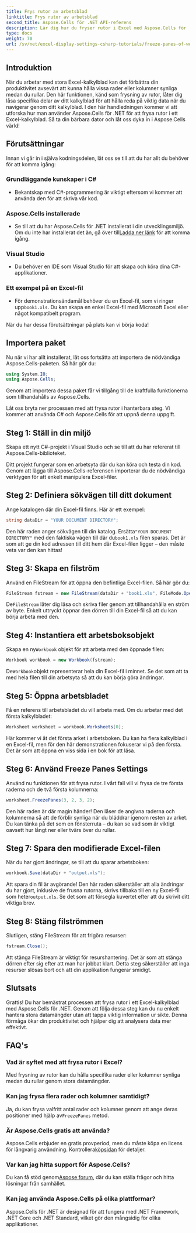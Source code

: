 ```yaml
---
title: Frys rutor av arbetsblad
linktitle: Frys rutor av arbetsblad
second_title: Aspose.Cells för .NET API-referens
description: Lär dig hur du fryser rutor i Excel med Aspose.Cells för .NET med denna omfattande handledning, komplett med steg-för-steg-instruktioner och viktiga tips.
type: docs
weight: 70
url: /sv/net/excel-display-settings-csharp-tutorials/freeze-panes-of-worksheet/
---
```

## Introduktion

När du arbetar med stora Excel-kalkylblad kan det förbättra din produktivitet avsevärt att kunna hålla vissa rader eller kolumner synliga medan du rullar. Den här funktionen, känd som frysning av rutor, låter dig låsa specifika delar av ditt kalkylblad för att hålla reda på viktig data när du navigerar genom ditt kalkylblad. I den här handledningen kommer vi att utforska hur man använder Aspose.Cells för .NET för att frysa rutor i ett Excel-kalkylblad. Så ta din bärbara dator och låt oss dyka in i Aspose.Cells värld!

## Förutsättningar

Innan vi går in i själva kodningsdelen, låt oss se till att du har allt du behöver för att komma igång:

### Grundläggande kunskaper i C#
- Bekantskap med C#-programmering är viktigt eftersom vi kommer att använda den för att skriva vår kod.

### Aspose.Cells installerade
-  Se till att du har Aspose.Cells för .NET installerat i din utvecklingsmiljö. Om du inte har installerat det än, gå över till[Ladda ner länk](https://releases.aspose.com/cells/net/) för att komma igång.

### Visual Studio
- Du behöver en IDE som Visual Studio för att skapa och köra dina C#-applikationer.

### Ett exempel på en Excel-fil
-  För demonstrationsändamål behöver du en Excel-fil, som vi ringer upp`book1.xls`. Du kan skapa en enkel Excel-fil med Microsoft Excel eller något kompatibelt program.

När du har dessa förutsättningar på plats kan vi börja koda!

## Importera paket

Nu när vi har allt installerat, låt oss fortsätta att importera de nödvändiga Aspose.Cells-paketen. Så här gör du:

```csharp
using System.IO;
using Aspose.Cells;
```

Genom att importera dessa paket får vi tillgång till de kraftfulla funktionerna som tillhandahålls av Aspose.Cells.

Låt oss bryta ner processen med att frysa rutor i hanterbara steg. Vi kommer att använda C# och Aspose.Cells för att uppnå denna uppgift.

## Steg 1: Ställ in din miljö

Skapa ett nytt C#-projekt i Visual Studio och se till att du har refererat till Aspose.Cells-biblioteket.

Ditt projekt fungerar som en arbetsyta där du kan köra och testa din kod. Genom att lägga till Aspose.Cells-referensen importerar du de nödvändiga verktygen för att enkelt manipulera Excel-filer.

## Steg 2: Definiera sökvägen till ditt dokument

Ange katalogen där din Excel-fil finns. Här är ett exempel:

```csharp
string dataDir = "YOUR DOCUMENT DIRECTORY";
```

 Den här raden anger sökvägen till din katalog. Ersätta`"YOUR DOCUMENT DIRECTORY"` med den faktiska vägen till där du`book1.xls` filen sparas. Det är som att ge din kod adressen till ditt hem där Excel-filen ligger – den måste veta var den kan hittas!

## Steg 3: Skapa en filström

Använd en FileStream för att öppna den befintliga Excel-filen. Så här gör du:

```csharp
FileStream fstream = new FileStream(dataDir + "book1.xls", FileMode.Open);
```

 De`FileStream` låter dig läsa och skriva filer genom att tillhandahålla en ström av byte. Enkelt uttryckt öppnar den dörren till din Excel-fil så att du kan börja arbeta med den.

## Steg 4: Instantiera ett arbetsboksobjekt

 Skapa en ny`Workbook` objekt för att arbeta med den öppnade filen:

```csharp
Workbook workbook = new Workbook(fstream);
```

 De`Workbook`objekt representerar hela din Excel-fil i minnet. Se det som att ta med hela filen till din arbetsyta så att du kan börja göra ändringar.

## Steg 5: Öppna arbetsbladet

Få en referens till arbetsbladet du vill arbeta med. Om du arbetar med det första kalkylbladet:

```csharp
Worksheet worksheet = workbook.Worksheets[0];
```

Här kommer vi åt det första arket i arbetsboken. Du kan ha flera kalkylblad i en Excel-fil, men för den här demonstrationen fokuserar vi på den första. Det är som att öppna en viss sida i en bok för att läsa.

## Steg 6: Använd Freeze Panes Settings

Använd nu funktionen för att frysa rutor. I vårt fall vill vi frysa de tre första raderna och de två första kolumnerna:

```csharp
worksheet.FreezePanes(3, 2, 3, 2);
```

Den här raden är där magin händer! Den låser de angivna raderna och kolumnerna så att de förblir synliga när du bläddrar igenom resten av arket. Du kan tänka på det som en fönsterruta – du kan se vad som är viktigt oavsett hur långt ner eller tvärs över du rullar.

## Steg 7: Spara den modifierade Excel-filen

När du har gjort ändringar, se till att du sparar arbetsboken:

```csharp
workbook.Save(dataDir + "output.xls");
```

 Att spara din fil är avgörande! Den här raden säkerställer att alla ändringar du har gjort, inklusive de frusna rutorna, skrivs tillbaka till en ny Excel-fil som heter`output.xls`. Se det som att försegla kuvertet efter att du skrivit ditt viktiga brev.

## Steg 8: Stäng filströmmen

Slutligen, stäng FileStream för att frigöra resurser:

```csharp
fstream.Close();
```

Att stänga FileStream är viktigt för resurshantering. Det är som att stänga dörren efter sig efter att man har jobbat klart. Detta steg säkerställer att inga resurser slösas bort och att din applikation fungerar smidigt.

## Slutsats

Grattis! Du har bemästrat processen att frysa rutor i ett Excel-kalkylblad med Aspose.Cells för .NET. Genom att följa dessa steg kan du nu enkelt hantera stora datamängder utan att tappa viktig information ur sikte. Denna förmåga ökar din produktivitet och hjälper dig att analysera data mer effektivt.

## FAQ's

### Vad är syftet med att frysa rutor i Excel?
Med frysning av rutor kan du hålla specifika rader eller kolumner synliga medan du rullar genom stora datamängder.

### Kan jag frysa flera rader och kolumner samtidigt?
 Ja, du kan frysa valfritt antal rader och kolumner genom att ange deras positioner med hjälp av`FreezePanes` metod.

### Är Aspose.Cells gratis att använda?
 Aspose.Cells erbjuder en gratis provperiod, men du måste köpa en licens för långvarig användning. Kontrollera[köpsidan](https://purchase.aspose.com/buy) för detaljer.

### Var kan jag hitta support för Aspose.Cells?
 Du kan få stöd genom[Aspose forum](https://forum.aspose.com/c/cells/9), där du kan ställa frågor och hitta lösningar från samhället.

### Kan jag använda Aspose.Cells på olika plattformar?
Aspose.Cells för .NET är designad för att fungera med .NET Framework, .NET Core och .NET Standard, vilket gör den mångsidig för olika applikationer.